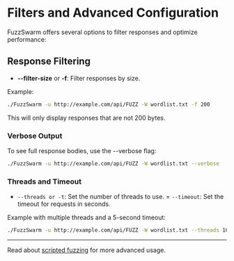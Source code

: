 # Filters and Advanced Configuration

FuzzSwarm offers several options to filter responses and optimize performance:

## Response Filtering

- **--filter-size** or **-f**: Filter responses by size.

Example:

```bash
./FuzzSwarm -u http://example.com/api/FUZZ -W wordlist.txt -f 200
```
This will only display responses that are not 200 bytes.

### Verbose Output
To see full response bodies, use the --verbose flag:
```bash
./FuzzSwarm -u http://example.com/api/FUZZ -W wordlist.txt --verbose
```

### Threads and Timeout

- `--threads or -t`: Set the number of threads to use.
= `--timeout`: Set the timeout for requests in seconds.

Example with multiple threads and a 5-second timeout:

```bash
./FuzzSwarm -u http://example.com/api/FUZZ -W wordlist.txt --threads 10 --timeout 5
```

---

Read about [scripted fuzzing](script_fuzzing.md) for more advanced usage.
